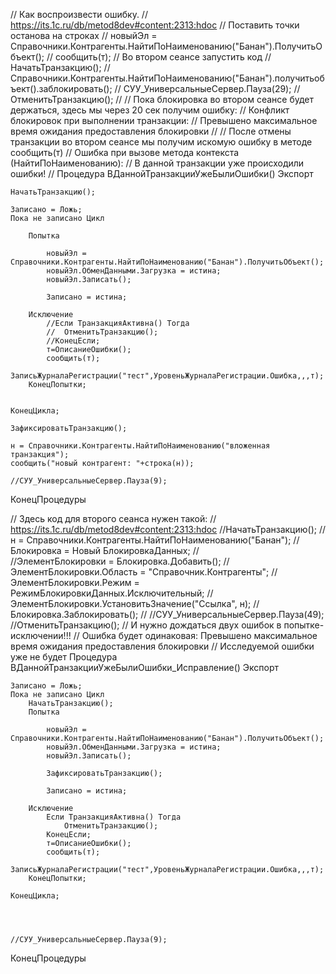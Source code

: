 
// Как воспроизвести ошибку.
//	https://its.1c.ru/db/metod8dev#content:2313:hdoc
// Поставить точки останова на строках
//		новыйЭл = Справочники.Контрагенты.НайтиПоНаименованию("Банан").ПолучитьОбъект();
//		сообщить(т);
// Во втором сеансе запустить код
//		НачатьТранзакцию();
//		Справочники.Контрагенты.НайтиПоНаименованию("Банан").получитьобъект().заблокировать();
//		СУУ_УниверсальныеСервер.Пауза(29);
//		ОтменитьТранзакцию();
//
// Пока блокировка во втором сеансе будет держаться, здесь мы через 20 сек получим ошибку:
//		Конфликт блокировок при выполнении транзакции:
//		Превышено максимальное время ожидания предоставления блокировки
// 
// После отмены транзакции во втором сеансе мы получим искомую ошибку в методе сообщить(т)
//		Ошибка при вызове метода контекста (НайтиПоНаименованию): 
//		В данной транзакции уже происходили ошибки!
//
Процедура ВДаннойТранзакцииУжеБылиОшибки() Экспорт
	
	НачатьТранзакцию();
	
	Записано = Ложь;
	Пока не записано Цикл
		
		Попытка
			
			новыйЭл = Справочники.Контрагенты.НайтиПоНаименованию("Банан").ПолучитьОбъект();
			новыйЭл.ОбменДанными.Загрузка = истина;
			новыйЭл.Записать();
			
			Записано = истина;
			
		Исключение
			//Если ТранзакцияАктивна() Тогда
			//	ОтменитьТранзакцию();
			//КонецЕсли; 
			т=ОписаниеОшибки();
		    сообщить(т);
			ЗаписьЖурналаРегистрации("тест",УровеньЖурналаРегистрации.Ошибка,,,т);
		КонецПопытки;
		
		
	КонецЦикла; 
	
	ЗафиксироватьТранзакцию();
	
	н = Справочники.Контрагенты.НайтиПоНаименованию("вложенная транзакция");
	сообщить("новый контрагент: "+строка(н));
	
	//СУУ_УниверсальныеСервер.Пауза(9);
		
КонецПроцедуры

// Здесь код для второго сеанса нужен такой:
// https://its.1c.ru/db/metod8dev#content:2313:hdoc
	//НачатьТранзакцию();
	//н = Справочники.Контрагенты.НайтиПоНаименованию("Банан");
	//Блокировка = Новый БлокировкаДанных;
	//				
	//ЭлементБлокировки = Блокировка.Добавить();
	//ЭлементБлокировки.Область = "Справочник.Контрагенты";
	//ЭлементБлокировки.Режим = РежимБлокировкиДанных.Исключительный;
	//ЭлементБлокировки.УстановитьЗначение("Ссылка", н);
	//Блокировка.Заблокировать();
	//
	//СУУ_УниверсальныеСервер.Пауза(49);
	//ОтменитьТранзакцию();
// И нужно дождаться двух ошибок в попытке-исключении!!!
// Ошибка будет одинаковая: Превышено максимальное время ожидания предоставления блокировки
// Исследуемой ошибки уже не будет
Процедура ВДаннойТранзакцииУжеБылиОшибки_Исправление() Экспорт
	
	Записано = Ложь;
	Пока не записано Цикл
		НачатьТранзакцию();
		Попытка
			
			новыйЭл = Справочники.Контрагенты.НайтиПоНаименованию("Банан").ПолучитьОбъект();
			новыйЭл.ОбменДанными.Загрузка = истина;
			новыйЭл.Записать();
			
			ЗафиксироватьТранзакцию();
			
			Записано = истина;
			
		Исключение
			Если ТранзакцияАктивна() Тогда
				ОтменитьТранзакцию();
			КонецЕсли; 
			т=ОписаниеОшибки();
		    сообщить(т);
			ЗаписьЖурналаРегистрации("тест",УровеньЖурналаРегистрации.Ошибка,,,т);
		КонецПопытки;
		
	КонецЦикла; 
	
	
	
	
	//СУУ_УниверсальныеСервер.Пауза(9);
		
КонецПроцедуры
